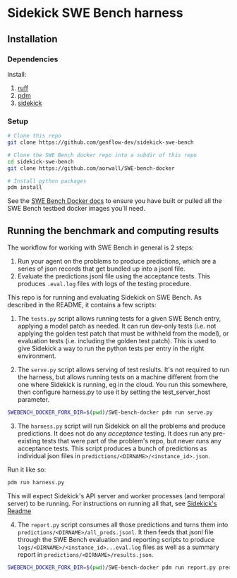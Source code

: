 # Sidekick SWE Bench harness

## Installation

### Dependencies

Install:

1. [ruff](https://docs.astral.sh/ruff/installation/)
2. [pdm](https://pdm-project.org/en/latest/#installation)
3. [sidekick](TODO)

### Setup

```sh
# Clone this repo
git clone https://github.com/genflow-dev/sidekick-swe-bench

# Clone the SWE Bench docker repo into a subdir of this repo
cd sidekick-swe-bench
git clone https://github.com/aorwall/SWE-bench-docker

# Install python packages
pdm install
```

See the
[SWE Bench Docker docs](https://github.com/aorwall/SWE-bench-docker)
to ensure you have built or pulled all the SWE Bench testbed
docker images you'll need.

## Running the benchmark and computing results

The workflow for working with SWE Bench in general is 2 steps:

1. Run your agent on the problems to produce predictions, which are a series of json records that get bundled up into a jsonl file.
2. Evaluate the predictions jsonl file using the acceptance tests. This produces `.eval.log` files with logs of the testing procedure.

This repo is for running and evaluating Sidekick on SWE Bench. As described in the README, it contains a few scripts:

1. The `tests.py` script allows running tests for a given SWE Bench entry, applying a model patch as needed. It can run dev-only tests (i.e. not applying the golden test patch that must be withheld from the model), or evaluation tests (i.e. including the golden test patch). This is used to give Sidekick a way to run the python tests per entry in the right environment.

2. The `serve.py` script allows serving of test reslults. It's not required to run the harness, but allows running tests on a machine different from the one where Sidekick is running, eg in the cloud. You run this somewhere, then configure harness.py to use it by setting the test_server_host parameter.

```sh
SWEBENCH_DOCKER_FORK_DIR=$(pwd)/SWE-bench-docker pdm run serve.py
```

3. The `harness.py` script will run Sidekick on all the problems and produce predictions. It does not do any *acceptance* testing. It does run any pre-existing tests that were part of the problem's repo, but never runs any acceptance tests. This script produces a bunch of predictions as individual json files in `predictions/<DIRNAME>/<instance_id>.json`.

Run it like so:

```sh
pdm run harness.py 
```

This will expect Sidekick's API server and worker processes (and temporal server) to be running. For instructions on running all that, see [Sidekick's Readme](TODO)

4. The `report.py` script consumes all those predictions and turns them into `predictions/<DIRNAME>/all_preds.jsonl`. It then feeds that jsonl file through the SWE Bench evaluation and reporting scripts to produce `logs/<DIRNAME>/<instance_id>...eval.log` files as well as a summary report in `predictions/<DIRNAME>/results.json`.


```sh
SWEBENCH_DOCKER_FORK_DIR=$(pwd)/SWE-bench-docker pdm run report.py predictions/<DIRNAME>
```